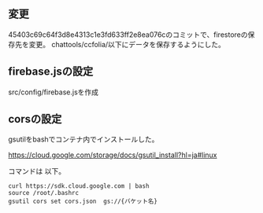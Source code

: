 ## 変更

45403c69c64f3d8e4313c1e3fd633ff2e8ea076cのコミットで、firestoreの保存先を変更。
chattools/ccfolia/以下にデータを保存するようにした。

## firebase.jsの設定
src/config/firebase.jsを作成

## corsの設定
gsutilをbashでコンテナ内でインストールした。

https://cloud.google.com/storage/docs/gsutil_install?hl=ja#linux

コマンドは 以下。

```
curl https://sdk.cloud.google.com | bash
source /root/.bashrc
gsutil cors set cors.json  gs://{バケット名}
```
